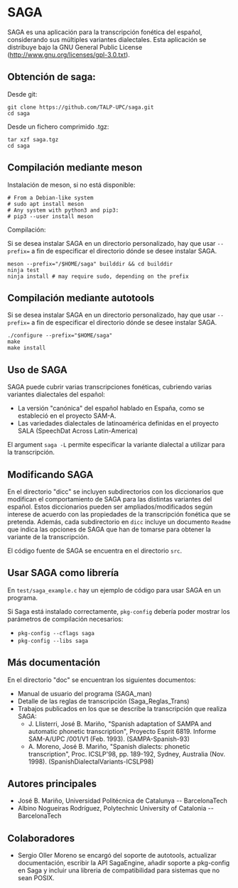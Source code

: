 # SAGA

SAGA es una aplicación para la transcripción fonética del español, considerando
sus múltiples variantes dialectales. Esta aplicación se distribuye bajo la GNU
General Public License (http://www.gnu.org/licenses/gpl-3.0.txt).

## Obtención de saga:

Desde git:

    git clone https://github.com/TALP-UPC/saga.git
    cd saga

Desde un fichero comprimido .tgz:

    tar xzf saga.tgz
    cd saga


## Compilación mediante meson

Instalación de meson, si no está disponible:

    # From a Debian-like system
    # sudo apt install meson
    # Any system with python3 and pip3:
    # pip3 --user install meson

Compilación:

Si se desea instalar SAGA en un directorio personalizado, hay que usar 
`--prefix=` a fin de especificar el directorio dónde se desee instalar SAGA.

    meson --prefix="/$HOME/saga" builddir && cd builddir
    ninja test
    ninja install # may require sudo, depending on the prefix

## Compilación mediante autotools

Si se desea instalar SAGA en un directorio personalizado, hay que usar 
`--prefix=` a fin de especificar el directorio dónde se desee instalar SAGA.
    
    ./configure --prefix="$HOME/saga"
    make
    make install

## Uso de SAGA

SAGA puede cubrir varias transcripciones fonéticas, cubriendo varias variantes
dialectales del español:

- La versión "canónica" del español hablado en España, como se estableció en el
  proyecto SAM-A.
- Las variedades dialectales de latinoamérica definidas en el proyecto SALA
  (SpeechDat Across Latin-America)

El argument `saga -L` permite especificar la variante dialectal a utilizar para
la transcripción.

## Modificando SAGA

En el directorio "dicc" se incluyen subdirectorios con los diccionarios 
que modifican el comportamiento de SAGA para las distintas variantes del 
español. Estos diccionarios pueden ser ampliados/modificados según interese
de acuerdo con las propiedades de la transcripción fonética que se pretenda.
Además, cada subdirectorio en `dicc` incluye un documento `Readme` que
indica las opciones de SAGA que han de tomarse para obtener la variante de
la transcripción.

El código fuente de SAGA se encuentra en el directorio `src`.

## Usar SAGA como librería

En `test/saga_example.c` hay un ejemplo de código para usar SAGA en un programa.

Si Saga está instalado correctamente, `pkg-config` debería poder mostrar
los parámetros de compilación necesarios:

 - `pkg-config --cflags saga`
 - `pkg-config --libs saga`


## Más documentación

En el directorio "doc" se encuentran los siguientes documentos:

- Manual de usuario del programa (SAGA_man)
- Detalle de las reglas de transcripción (Saga_Reglas_Trans)
- Trabajos publicados en los que se describe la transcripción que realiza SAGA:
   * J. Llisterri, José B. Mariño, "Spanish adaptation of SAMPA and automatic
     phonetic transcription", Proyecto Esprit 6819. Informe  SAM-A/UPC /001/V1
     (Feb. 1993). (SAMPA-Spanish-93)
   * A. Moreno, José B. Mariño, "Spanish dialects: phonetic transcription",
     Proc. ICSLP'98, pp. 189-192, Sydney, Australia (Nov. 1998).
     (SpanishDialectalVariants-ICSLP98)

## Autores principales

- José B. Mariño, Universidad Politécnica de Catalunya -- BarcelonaTech
- Albino Nogueiras Rodríguez, Polytechnic University of Catalonia -- BarcelonaTech

## Colaboradores

- Sergio Oller Moreno se encargó del soporte de autotools, actualizar documentación,
  escribir la API SagaEngine, añadir soporte a pkg-config en Saga y incluir una
  libreria de compatibilidad para sistemas que no sean POSIX.

